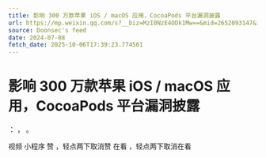 ```yaml
---
title: 影响 300 万款苹果 iOS / macOS 应用，CocoaPods 平台漏洞披露
url: https://mp.weixin.qq.com/s?__biz=MzI0NzE4ODk1Mw==&mid=2652093147&idx=1&sn=384018a7aa07fbeb482872c5e48c05d7
source: Doonsec's feed
date: 2024-07-08
fetch_date: 2025-10-06T17:39:23.774561
---
```


# 影响 300 万款苹果 iOS / macOS 应用，CocoaPods 平台漏洞披露

：
，
。

视频
小程序
赞
，轻点两下取消赞
在看
，轻点两下取消在看